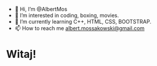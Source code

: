- 👋 Hi, I’m @AlbertMos
- 👀 I’m interested in coding, boxing, movies.
- 🌱 I’m currently learning C++, HTML, CSS, BOOTSTRAP.
- 📫 How to reach me albert.mossakowski@gmail.com

<!---
AlbertMos/AlbertMos is a ✨ special ✨ repository because its `README.md` (this file) appears on your GitHub profile.
You can click the Preview link to take a look at your changes.
--->
<h1>Witaj!</h1>
